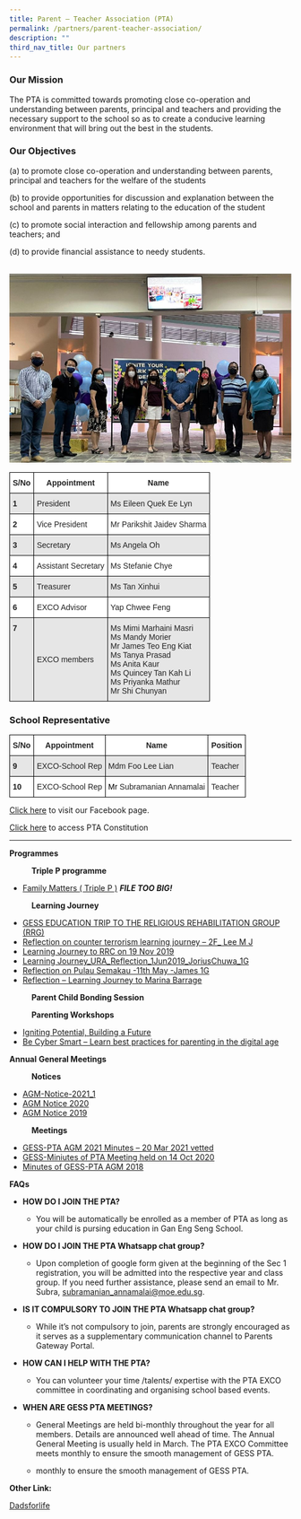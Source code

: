```yaml
---
title: Parent – Teacher Association (PTA)
permalink: /partners/parent-teacher-association/
description: ""
third_nav_title: Our partners
---
```

### Our Mission

The PTA is committed towards promoting close co-operation and understanding between parents, principal and teachers and providing the necessary support to the school so as to create a conducive learning environment that will bring out the best in the students.

### Our Objectives

(a) to promote close co-operation and understanding between parents, principal and teachers for the welfare of the students

(b) to provide opportunities for discussion and explanation between the school and parents in matters relating to the education of the student

(c) to promote social interaction and fellowship among parents and teachers; and

(d) to provide financial assistance to needy students.

<br>
<img src="/images/Group-1.jpeg" style="width:650px">
<br>



<style type="text/css">
</style>
<table class="tg">
<thead>
  <tr>
    <th class="tg-4ufn"><span style="font-weight:bold">S/No</span></th>
    <th class="tg-4ufn"><span style="font-weight:bold">Appointment</span></th>
    <th class="tg-ykyb">Name</th>
  </tr>
</thead>
<tbody>
  <tr>
    <td class="tg-rs0e"><span style="font-weight:bold">1</span></td>
    <td class="tg-h5mn">President</td>
    <td class="tg-h5mn">Ms Eileen Quek Ee Lyn</td>
  </tr>
  <tr>
    <td class="tg-l2bf"><span style="font-weight:bold">2</span></td>
    <td class="tg-1ppo">Vice President</td>
    <td class="tg-1ppo">Mr Parikshit Jaidev Sharma</td>
  </tr>
  <tr>
    <td class="tg-rs0e"><span style="font-weight:bold">3</span></td>
    <td class="tg-h5mn">Secretary</td>
    <td class="tg-h5mn">Ms Angela Oh</td>
  </tr>
  <tr>
    <td class="tg-l2bf"><span style="font-weight:bold">4</span></td>
    <td class="tg-1ppo">Assistant Secretary</td>
    <td class="tg-1ppo">Ms Stefanie Chye</td>
  </tr>
  <tr>
    <td class="tg-rs0e"><span style="font-weight:bold">5</span></td>
    <td class="tg-h5mn">Treasurer</td>
    <td class="tg-h5mn">Ms Tan Xinhui</td>
  </tr>
  <tr>
    <td class="tg-l2bf"><span style="font-weight:bold">6</span></td>
    <td class="tg-1ppo">EXCO Advisor</td>
    <td class="tg-1ppo">Yap Chwee Feng</td>
  </tr>
  <tr>
    <td class="tg-rs0e"><span style="font-weight:bold">7</span><br></td>
    <td class="tg-h5mn">EXCO members</td>
    <td class="tg-h5mn">Ms Mimi Marhaini Masri<br>Ms Mandy Morier<br>Mr James Teo Eng Kiat<br>Ms Tanya Prasad<br>Ms Anita Kaur<br>Ms Quincey Tan Kah Li<br>Ms Priyanka Mathur<br>Mr Shi Chunyan</td>
  </tr>
</tbody>
</table>

### School Representative

<style type="text/css">
.tg  {border-collapse:collapse;border-spacing:0;}
.tg td{border-color:black;border-style:solid;border-width:1px;font-family:Arial, sans-serif;font-size:14px;
  overflow:hidden;padding:10px 5px;word-break:normal;}
.tg th{border-color:black;border-style:solid;border-width:1px;font-family:Arial, sans-serif;font-size:14px;
  font-weight:normal;overflow:hidden;padding:10px 5px;word-break:normal;}
.tg .tg-l2bf{background-color:#FFF;color:#222;font-weight:bold;text-align:left;vertical-align:top}
.tg .tg-h5mn{background-color:#E6E6E6;color:#222;text-align:left;vertical-align:middle}
.tg .tg-ykyb{background-color:#FFF;color:#222;font-weight:bold;text-align:center;vertical-align:middle}
.tg .tg-4ufn{background-color:#FFF;color:#222;font-weight:bold;text-align:center;vertical-align:top}
.tg .tg-rs0e{background-color:#E6E6E6;color:#222;font-weight:bold;text-align:left;vertical-align:top}
.tg .tg-1ppo{background-color:#FFF;color:#222;text-align:left;vertical-align:middle}
.tg .tg-tsok{background-color:#FFF;color:#222;text-align:left;vertical-align:top}
</style>
<table class="tg">
<thead>
  <tr>
    <th class="tg-4ufn"><span style="font-weight:bold">S/No</span></th>
    <th class="tg-4ufn"><span style="font-weight:bold">Appointment</span></th>
    <th class="tg-ykyb">Name</th>
    <th class="tg-ykyb">Position</th>
  </tr>
</thead>
<tbody>
  <tr>
    <td class="tg-rs0e"><span style="font-weight:bold">9</span></td>
    <td class="tg-h5mn">EXCO-School Rep</td>
    <td class="tg-h5mn"> Mdm Foo Lee Lian</td>
    <td class="tg-h5mn"> Teacher</td>
  </tr>
  <tr>
    <td class="tg-l2bf"><span style="font-weight:bold">10</span></td>
    <td class="tg-1ppo">EXCO-School Rep</td>
    <td class="tg-tsok"><span style="color:#000"> Mr</span> Subramanian Annamalai</td>
    <td class="tg-1ppo"> Teacher</td>
  </tr>
</tbody>
</table>

[Click here](https://www.facebook.com/PTA.GESS)&nbsp;to visit our Facebook page.

[Click here](/files/Constitution-of-Gan-Eng-Seng-School-Parents-Teacher-Association-Singapore.pdf)&nbsp;to access PTA Constitution

***

**Programmes**

&nbsp;&nbsp;&nbsp;&nbsp;&nbsp;&nbsp;&nbsp;&nbsp;&nbsp; **Triple P programme**&nbsp;

*   [Family Matters ( Triple P )](https://ganengsengsch.moe.edu.sg/wp-content/uploads/2021/09/Family-Matters-Triple-P-.pdf) ***FILE TOO BIG!***

&nbsp;&nbsp;&nbsp;&nbsp;&nbsp;&nbsp;&nbsp;&nbsp;&nbsp; **Learning Journey**&nbsp;

*   [GESS EDUCATION TRIP TO THE RELIGIOUS REHABILITATION GROUP (RRG)](/files/GESS-EDUCATION-TRIP-TO-THE-RELIGIOUS-REHABILITATION-GROUP-RRG.pdf)
*   [Reflection on counter terrorism learning journey – 2F\_ Lee M J](/files/Reflection-on-counter-terrorism-learning-journey-2F_-Lee-M-J.pdf)
*   [Learning Journey to RRC on 19 Nov 2019](/files/Learning-Journey-to-RRC-on-19-Nov-2019.pdf)
*   [Learning Journey\_URA\_Reflection\_1Jun2019\_JoriusChuwa\_1G](/files/Learning-Journey_URA_Reflection_1Jun2019_JoriusChuwa_1G.pdf)
*   [Reflection on Pulau Semakau -11th May -James 1G](/files/Reflection-on-Pulau-Semakau-11th-May-James-1G.pdf)
*   [Reflection – Learning Journey to Marina Barrage](/files/Reflection-Learning-Journey-to-Marina-Barrage.pdf)

&nbsp;&nbsp;&nbsp;&nbsp;&nbsp;&nbsp;&nbsp;&nbsp;&nbsp; **Parent Child Bonding Session**

&nbsp;&nbsp;&nbsp;&nbsp;&nbsp;&nbsp;&nbsp;&nbsp;&nbsp; **Parenting Workshops**&nbsp;

*   [Igniting Potential, Building a Future](/files/Igniting-Potential-Building-a-Future.pdf)
*   [Be Cyber Smart – Learn best practices for parenting in the digital age](/files/Be-Cyber-Smart-Learn-best-practices-for-parenting-in-the-digital-age.pdf)

**Annual**&nbsp;**General Meetings**

&nbsp;&nbsp;&nbsp;&nbsp;&nbsp;&nbsp;&nbsp;&nbsp;&nbsp; **Notices**

*   [AGM-Notice-2021\_1](/files/AGM-Notice-2021_1.pdf)
*   [AGM Notice 2020](/files/AGM-Notice-2020.pdf)
*   [AGM Notice 2019](/files/AGM-Notice-2019.pdf)

&nbsp;&nbsp;&nbsp;&nbsp;&nbsp;&nbsp;&nbsp;&nbsp;&nbsp; **Meetings**

*   [GESS-PTA AGM 2021 Minutes – 20 Mar 2021 vetted](/files/GESS-PTA-AGM-2021-Minutes-20-Mar-2021-vetted.pdf)
*   [GESS-Miniutes of PTA Meeting held on 14 Oct 2020](/files/GESS-Miniutes-of-PTA-Meeting-held-on-14-Oct-2020-.pdf)
*   [Minutes of GESS-PTA AGM 2018](/files/Minutes-of-GESS-PTA-AGM-2018.pdf)

**FAQs**

*   **HOW DO I JOIN THE PTA?**
    *   You will be automatically be enrolled as a member of PTA as long as your child is pursing education in Gan Eng Seng School.

*   **HOW DO I JOIN THE PTA Whatsapp chat group?**
    *   Upon completion of google form given at the beginning of the Sec 1 registration, you will be admitted into the respective year and class group. If you need further assistance, please send an email to Mr. Subra,&nbsp;[subramanian\_annamalai@moe.edu.sg](mailto:subramanian_annamalai@moe.edu.sg).

*   **IS IT COMPULSORY TO JOIN THE PTA Whatsapp chat group?**
    *   While it’s not compulsory to join, parents are strongly encouraged as it serves as a supplementary communication channel to Parents Gateway Portal.

*   **HOW CAN I HELP WITH THE PTA?**
    *   You can volunteer your time /talents/ expertise with the PTA EXCO committee in coordinating and organising school based events.

*   **WHEN ARE GESS PTA MEETINGS?**
    *   General Meetings are held bi-monthly throughout the year for all members. Details are announced well ahead of time. The Annual General Meeting is usually held in March. The PTA EXCO Committee meets monthly to ensure the smooth management of GESS PTA.

	*   monthly to ensure the smooth management of GESS PTA.

**Other Link:**

[Dadsforlife](https://sites.google.com/site/gessdadsforlife/)